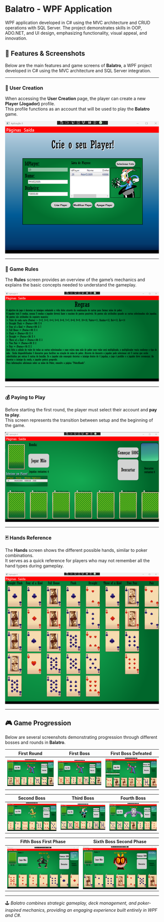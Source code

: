 # Balatro  - WPF Application
WPF application developed in C# using the MVC architecture and CRUD operations with SQL Server. The project demonstrates skills in OOP, ADO.NET, and UI design, emphasizing functionality, visual appeal, and innovation.

## 🧩 Features & Screenshots

Below are the main features and game screens of **Balatro**, a WPF project developed in C# using the MVC architecture and SQL Server integration.

---

### 👤 User Creation

When accessing the **User Creation** page, the player can create a new **Player (Jogador)** profile.  
This profile functions as an account that will be used to play the **Balatro** game.

![User Creation](Imagens/Balatro_User_Creation.png)

---

### 📜 Game Rules

The **Rules** screen provides an overview of the game’s mechanics and explains the basic concepts needed to understand the gameplay.

![Rules](Imagens/Balatro_Rules.png)

---

### 💰 Paying to Play

Before starting the first round, the player must select their account and **pay to play**.  
This screen represents the transition between setup and the beginning of the game.

![Paying to Play](Imagens/Balatro_Paying_To_Play.png)

---

### 🃏 Hands Reference

The **Hands** screen shows the different possible hands, similar to poker combinations.  
It serves as a quick reference for players who may not remember all the hand types during gameplay.

![Hands](Imagens/Balatro_Hands.png)

---

## 🎮 Game Progression

Below are several screenshots demonstrating progression through different bosses and rounds in **Balatro**.

| First Round | First Boss | First Boss Defeated |
|--------------|-------------|----------------------|
| ![First Round](Imagens/Balatro_First_Round_Played.png) | ![First Boss](Imagens/Balatro_First_Boss.png) | ![Boss Defeated](Imagens/Balatro_First_Boss_Defeated.png) |

| Second Boss | Third Boss | Fourth Boss |
|--------------|-------------|--------------|
| ![Second Boss](Imagens/Balatro_Second_Boss.png) | ![Third Boss](Imagens/Balatro_Third_Boss.png) | ![Fourth Boss](Imagens/Balatro_Fourth_Boss.png) |

| Fifth Boss First Phase | Sixth Boss Second Phase |
|-------------|-------------|
| ![Fifth Boss](Imagens/Balatro_Fifth_Boss.png) | ![Sixth Boss](Imagens/Balatro_Sixth_Boss.png) |

---

🕹️ *Balatro combines strategic gameplay, deck management, and poker-inspired mechanics, providing an engaging experience built entirely in WPF and C#.*
